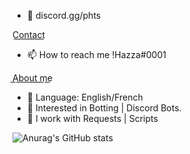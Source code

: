 - 👋 discord.gg/phts

C͟o͟n͟t͟a͟c͟t͟
- 📫 How to reach me !Hazza#0001


A͟b͟o͟u͟t͟ ͟m͟e͟
- 🌱 Language: English/French
- 👀 Interested in Botting | Discord Bots.
- 🌱 I work with Requests | Scripts

<!---
Hazza3100/Hazza3100 is a ✨ special ✨ repository because its `README.md` (this file) appears on your GitHub profile.
You can click the Preview link to take a look at your changes.
--->


![Anurag's GitHub stats](https://github-readme-stats.vercel.app/api?username=Hazza3100&theme=midnight-purple&show_icons=true)

